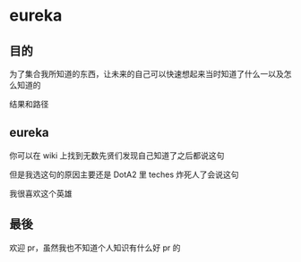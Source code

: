 # eureka

## 目的

为了集合我所知道的东西，让未来的自己可以快速想起来当时知道了什么一以及怎么知道的

结果和路径

## eureka

你可以在 wiki 上找到无数先贤们发现自己知道了之后都说这句

但是我选这句的原因主要还是 DotA2 里 teches 炸死人了会说这句

我很喜欢这个英雄

## 最後

欢迎 pr，虽然我也不知道个人知识有什么好 pr 的